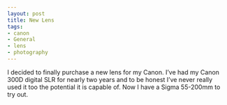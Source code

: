 ```yaml
---
layout: post
title: New Lens
tags:
- canon
- General
- lens
- photography
---
```

I decided to finally purchase a new lens for my Canon. I’ve had my Canon 300D digital SLR for nearly two years and to be honest I’ve never really used it too the potential it is capable of. Now I have a Sigma 55-200mm to try out.
